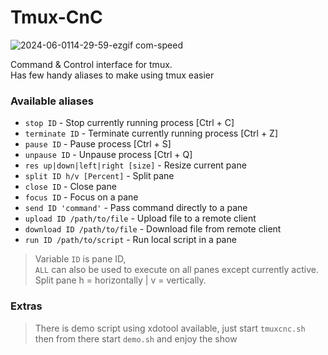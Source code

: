# Tmux-CnC
![2024-06-0114-29-59-ezgif com-speed](https://github.com/GNU-Szmelc/Tmux-CnC/assets/95081005/05798a8b-78f5-492a-a077-6b94125d7317)


Command &amp; Control interface for tmux. \
Has few handy aliases to make using tmux easier

### Available aliases
- `stop ID` - Stop currently running process [Ctrl + C]
- `terminate ID` - Terminate currently running process [Ctrl + Z]
- `pause ID` - Pause process [Ctrl + S]
- `unpause ID` - Unpause process [Ctrl + Q]
- `res up|down|left|right [size]` - Resize current pane
- `split ID h/v [Percent]` - Split pane
- `close ID` - Close pane
- `focus ID` - Focus on a pane
- `send ID 'command'` - Pass command directly to a pane
- `upload ID /path/to/file` - Upload file to a remote client
- `download ID /path/to/file` - Download file from remote client
- `run ID /path/to/script` - Run local script in a pane

> Variable `ID` is pane ID, \
> `ALL` can also be used to execute on all panes except currently active. \
> Split pane h = horizontally | v = vertically.

### Extras
> There is demo script using xdotool available, just start `tmuxcnc.sh` then from there start `demo.sh` and enjoy the show
